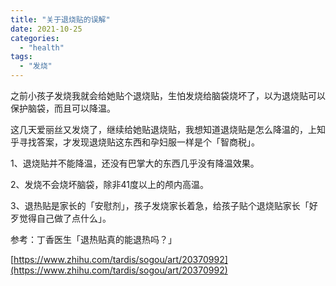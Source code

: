 ```yaml
---
title: "关于退烧贴的误解"
date: 2021-10-25
categories: 
  - "health"
tags: 
  - "发烧"
---
```


之前小孩子发烧我就会给她贴个退烧贴，生怕发烧给脑袋烧坏了，以为退烧贴可以保护脑袋，而且可以降温。

这几天爱丽丝又发烧了，继续给她贴退烧贴，我想知道退烧贴是怎么降温的，上知乎寻找答案，才发现退烧贴这东西和孕妇服一样是个「智商税」。

1、退烧贴并不能降温，还没有巴掌大的东西几乎没有降温效果。

2、发烧不会烧坏脑袋，除非41度以上的颅内高温。

3、退热贴是家长的「安慰剂」，孩子发烧家长着急，给孩子贴个退烧贴家长「好歹觉得自己做了点什么」。

参考：丁香医生「退热贴真的能退热吗？」

[https://www.zhihu.com/tardis/sogou/art/20370992](https://www.zhihu.com/tardis/sogou/art/20370992)
